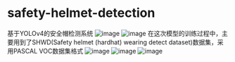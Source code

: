 # safety-helmet-detection
基于YOLOv4的安全帽检测系统
![image](https://user-images.githubusercontent.com/105783906/229492522-b2d7aab3-6206-45d7-9f2e-824dfb77732a.png)
![image](https://user-images.githubusercontent.com/105783906/229491205-f22d5569-f58b-44a8-8454-53d64d4bcdc5.png)
在这次模型的训练过程中，主要用到了SHWD(Safety helmet (hardhat) wearing detect dataset)数据集，采用PASCAL VOC数据集格式
![image](https://user-images.githubusercontent.com/105783906/229492289-62c87fa5-3648-4abe-bb92-50764ed8434c.png)
![image](https://user-images.githubusercontent.com/105783906/229492252-00dc0d9e-0200-4876-9faa-df0399d49eda.png)
![image](https://user-images.githubusercontent.com/105783906/229492194-243f037f-e32c-42bb-a894-dbca019004f6.png)
